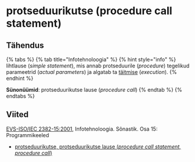 # protseduurikutse \(procedure call statement\)

## Tähendus

{% tabs %}
{% tab title="Infotehnoloogia" %}
{% hint style="info" %}
lihtlause \(_simple statement_\), mis annab protseduurile \(_procedure_\) tegelikud parameetrid \(_actual parameters_\) ja algatab ta [täitmise](taeitmine-execution.md) \(_execution_\).
{% endhint %}

**Sünonüümid**: protseduurikutse lause \(_procedure call_\)
{% endtab %}
{% endtabs %}

## Viited

[EVS-ISO/IEC 2382-15:2001](https://www.evs.ee/et/evs-iso-iec-2382-15-2001), Infotehnoloogia. Sõnastik. Osa 15: Programmikeeled

* [protseduurikutse, protseduurikutse lause \(_procedure call statement, procedure call_\)](https://www.eki.ee/dict/its/index.cgi?Q=D3525929-6C03-1014-88DC-FC5F0DBED45A&F=GUID&C01=1&C02=0&C10=1)

